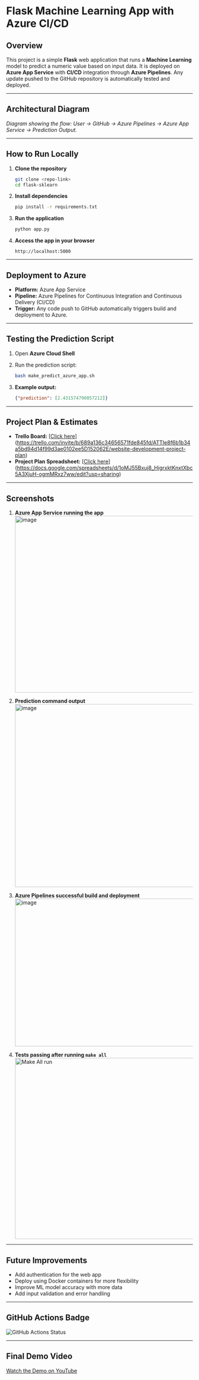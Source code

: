 # Flask Machine Learning App with Azure CI/CD

## Overview

This project is a simple **Flask** web application that runs a **Machine Learning** model to predict a numeric value based on input data.
It is deployed on **Azure App Service** with **CI/CD** integration through **Azure Pipelines**.
Any update pushed to the GitHub repository is automatically tested and deployed.

---

## Architectural Diagram

*Diagram showing the flow: User → GitHub → Azure Pipelines → Azure App Service → Prediction Output.*

---

## How to Run Locally

1. **Clone the repository**

   ```bash
   git clone <repo-link>
   cd flask-sklearn
   ```

2. **Install dependencies**

   ```bash
   pip install -r requirements.txt
   ```

3. **Run the application**

   ```bash
   python app.py
   ```

4. **Access the app in your browser**

   ```
   http://localhost:5000
   ```

---

## Deployment to Azure

* **Platform:** Azure App Service
* **Pipeline:** Azure Pipelines for Continuous Integration and Continuous Delivery (CI/CD)
* **Trigger:** Any code push to GitHub automatically triggers build and deployment to Azure.

---

## Testing the Prediction Script

1. Open **Azure Cloud Shell**
2. Run the prediction script:

   ```bash
   bash make_predict_azure_app.sh
   ```
3. **Example output:**

   ```json
   {"prediction": [2.431574790057212]}
   ```

---

## Project Plan & Estimates

* **Trello Board:** [[Click here](Trello-link)](https://trello.com/invite/b/689a136c34656571fde845fd/ATTIe8f6b1b34a5bd94d14f99d3ae0102ee5D152062E/website-development-project-plan)
* **Project Plan Spreadsheet:** [[Click here](Spreadsheet-link)](https://docs.google.com/spreadsheets/d/1oMJ55Bxuj8_HigrxktKnxtXbc5A3XjuH-ogmMRxz7ww/edit?usp=sharing)

---

## Screenshots

1. **Azure App Service running the app**
   <img width="956" height="476" alt="image" src="https://github.com/user-attachments/assets/e79d5114-059b-4b84-ae36-6d854fdcc347" />

2. **Prediction command output**
   <img width="958" height="493" alt="image" src="https://github.com/user-attachments/assets/48157589-0ade-42ab-b92e-da84a593b7e7" />
   
3. **Azure Pipelines successful build and deployment**
   <img width="953" height="398" alt="image" src="https://github.com/user-attachments/assets/ed09d4dc-c292-42f4-b90a-8ae1402b7e73" />

4. **Tests passing after running `make all`**
   <img width="956" height="488" alt="Make All run " src="https://github.com/user-attachments/assets/74236246-21d9-4c6b-be40-8f3890cb2be4" />


---

## Future Improvements

* Add authentication for the web app
* Deploy using Docker containers for more flexibility
* Improve ML model accuracy with more data
* Add input validation and error handling

---

## GitHub Actions Badge

![GitHub Actions Status](https://github.com/<username>/<repo>/actions/workflows/<workflow_file>.yml/badge.svg)

---

## Final Demo Video

[Watch the Demo on YouTube](YouTube-link)
